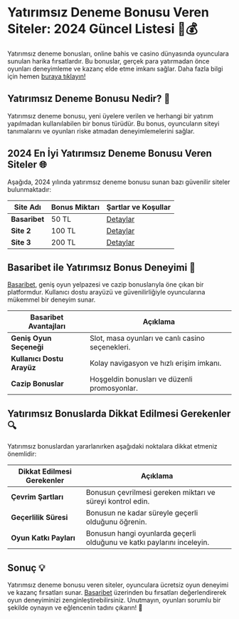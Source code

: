 # Yatırımsız Deneme Bonusu Veren Siteler: 2024 Güncel Listesi 🎁💰

Yatırımsız deneme bonusları, online bahis ve casino dünyasında oyunculara sunulan harika fırsatlardır. Bu bonuslar, gerçek para yatırmadan önce oyunları deneyimleme ve kazanç elde etme imkanı sağlar. Daha fazla bilgi için hemen [buraya tıklayın!](https://casinotr.link/gWCRZ4)

## Yatırımsız Deneme Bonusu Nedir? 🤔

Yatırımsız deneme bonusu, yeni üyelere verilen ve herhangi bir yatırım yapılmadan kullanılabilen bir bonus türüdür. Bu bonus, oyuncuların siteyi tanımalarını ve oyunları riske atmadan deneyimlemelerini sağlar.

## 2024 En İyi Yatırımsız Deneme Bonusu Veren Siteler 🌐

Aşağıda, 2024 yılında yatırımsız deneme bonusu sunan bazı güvenilir siteler bulunmaktadır:

| Site Adı     | Bonus Miktarı | Şartlar ve Koşullar |
|--------------|---------------|---------------------|
| **Basaribet** | 50 TL         | [Detaylar](https://casinotr.link/gWCRZ4) |
| **Site 2**   | 100 TL        | [Detaylar](https://casinotr.link/gWCRZ4) |
| **Site 3**   | 200 TL        | [Detaylar](https://casinotr.link/gWCRZ4) |

## Basaribet ile Yatırımsız Bonus Deneyimi 🌟

[Basaribet](https://casinotr.link/gWCRZ4), geniş oyun yelpazesi ve cazip bonuslarıyla öne çıkan bir platformdur. Kullanıcı dostu arayüzü ve güvenilirliğiyle oyuncularına mükemmel bir deneyim sunar.

| Basaribet Avantajları             | Açıklama                                              |
|-----------------------------------|------------------------------------------------------|
| **Geniş Oyun Seçeneği**           | Slot, masa oyunları ve canlı casino seçenekleri.    |
| **Kullanıcı Dostu Arayüz**        | Kolay navigasyon ve hızlı erişim imkanı.             |
| **Cazip Bonuslar**                | Hoşgeldin bonusları ve düzenli promosyonlar.         |

## Yatırımsız Bonuslarda Dikkat Edilmesi Gerekenler 🔍

Yatırımsız bonuslardan yararlanırken aşağıdaki noktalara dikkat etmeniz önemlidir:

| Dikkat Edilmesi Gerekenler        | Açıklama                                              |
|-----------------------------------|------------------------------------------------------|
| **Çevrim Şartları**               | Bonusun çevrilmesi gereken miktarı ve süreyi kontrol edin. |
| **Geçerlilik Süresi**             | Bonusun ne kadar süreyle geçerli olduğunu öğrenin.   |
| **Oyun Katkı Payları**            | Bonusun hangi oyunlarda geçerli olduğunu ve katkı paylarını inceleyin. |

## Sonuç 💡

Yatırımsız deneme bonusu veren siteler, oyunculara ücretsiz oyun deneyimi ve kazanç fırsatları sunar. [Basaribet](https://casinotr.link/gWCRZ4) üzerinden bu fırsatları değerlendirerek oyun deneyiminizi zenginleştirebilirsiniz. Unutmayın, oyunları sorumlu bir şekilde oynayın ve eğlencenin tadını çıkarın! 🎊
